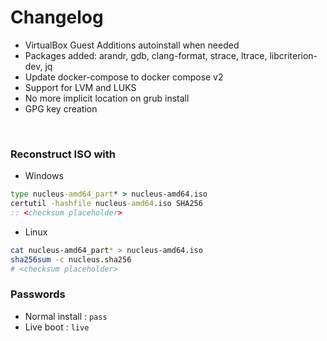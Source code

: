 # Changelog

- VirtualBox Guest Additions autoinstall when needed
- Packages added: arandr, gdb, clang-format, strace, ltrace, libcriterion-dev, jq
- Update docker-compose to docker compose v2
- Support for LVM and LUKS
- No more implicit location on grub install
- GPG key creation

&nbsp;

### **Reconstruct ISO with**

- Windows

```cmd
type nucleus-amd64_part* > nucleus-amd64.iso
certutil -hashfile nucleus-amd64.iso SHA256
:: <checksum placeholder>
```

- Linux

```bash
cat nucleus-amd64_part* > nucleus-amd64.iso
sha256sum -c nucleus.sha256
# <checksum placeholder>
```

### Passwords

- Normal install : `pass`
- Live boot : `live`

